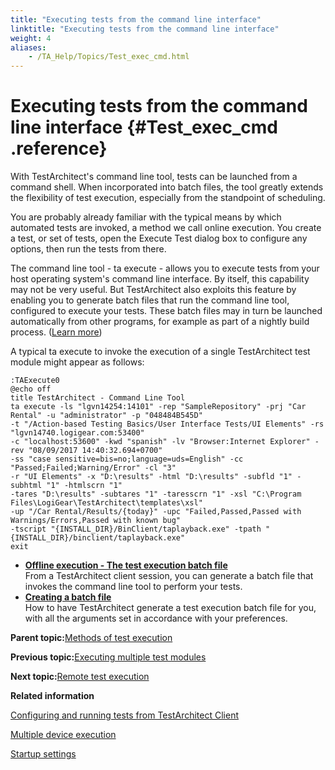 ```yaml
--- 
title: "Executing tests from the command line interface"
linktitle: "Executing tests from the command line interface"
weight: 4
aliases: 
    - /TA_Help/Topics/Test_exec_cmd.html
---
```

# Executing tests from the command line interface {#Test_exec_cmd .reference}

With TestArchitect's command line tool, tests can be launched from a command shell. When incorporated into batch files, the tool greatly extends the flexibility of test execution, especially from the standpoint of scheduling.

You are probably already familiar with the typical means by which automated tests are invoked, a method we call online execution. You create a test, or set of tests, open the Execute Test dialog box to configure any options, then run the tests from there.

The command line tool - ta execute - allows you to execute tests from your host operating system's command line interface. By itself, this capability may not be very useful. But TestArchitect also exploits this feature by enabling you to generate batch files that run the command line tool, configured to execute your tests. These batch files may in turn be launched automatically from other programs, for example as part of a nightly build process. \([Learn more](TA_command_line_execute.html)\)

A typical ta execute to invoke the execution of a single TestArchitect test module might appear as follows:

```
:TAExecute0
@echo off 
title TestArchitect - Command Line Tool 
ta execute -ls "lgvn14254:14101" -rep "SampleRepository" -prj "Car Rental" -u "administrator" -p "048484B545D" 
-t "/Action-based Testing Basics/User Interface Tests/UI Elements" -rs "lgvn14740.logigear.com:53400" 
-c "localhost:53600" -kwd "spanish" -lv "Browser:Internet Explorer" -rev "08/09/2017 14:40:32.694+0700" 
-ss "case sensitive=bis=no;language=uds=English" -cc "Passed;Failed;Warning/Error" -cl "3" 
-r "UI Elements" -x "D:\results" -html "D:\results" -subfld "1" -subhtml "1" -htmlscrn "1" 
-tares "D:\results" -subtares "1" -taresscrn "1" -xsl "C:\Program Files\LogiGear\TestArchitect\templates\xsl" 
-up "/Car Rental/Results/{today}" -upc "Failed,Passed,Passed with Warnings/Errors,Passed with known bug" 
-tscript "{INSTALL_DIR}/BinClient/taplayback.exe" -tpath "{INSTALL_DIR}/binclient/taplayback.exe" 
exit
```

-   **[Offline execution - The test execution batch file](../../TA_Help/Topics/Test_exec_batch_file.html)**  
From a TestArchitect client session, you can generate a batch file that invokes the command line tool to perform your tests.
-   **[Creating a batch file](../../TA_Help/Topics/Test_exec_cmd_creating_batch_file.html)**  
How to have TestArchitect generate a test execution batch file for you, with all the arguments set in accordance with your preferences.

**Parent topic:**[Methods of test execution](../../TA_Help/Topics/Test_exec_methods.html)

**Previous topic:**[Executing multiple test modules](../../TA_Help/Topics/Test_exec_multiple_TM.html)

**Next topic:**[Remote test execution](../../TA_Help/Topics/Test_exec_remote.html)

**Related information**  


[Configuring and running tests from TestArchitect Client](../../TA_Help/Topics/Test_exec_test_execution.html)

[Multiple device execution](../../TA_Help/Topics/Test_exec_multiple_device_execution.html)

[Startup settings](../../TA_Automation/Topics/aut_startup_settings.html)

